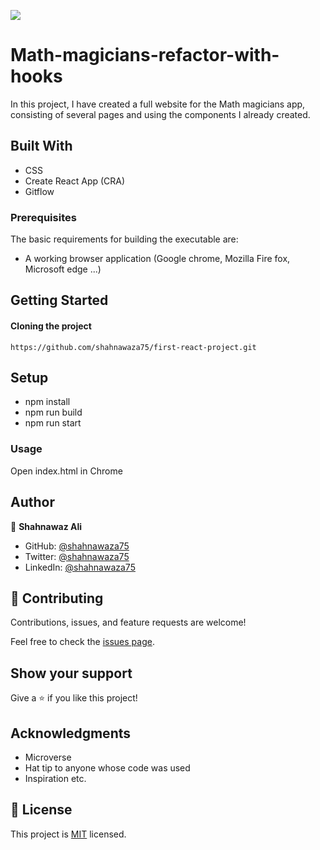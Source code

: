 ![](https://img.shields.io/badge/Microverse-blueviolet)

# Math-magicians-refactor-with-hooks

In this project, I have created a full website for the Math magicians app, consisting of several pages and using the components I already created.

## Built With

- CSS
- Create React App (CRA)
- Gitflow   


### Prerequisites

The basic requirements for building the executable are:

- A working browser application (Google chrome, Mozilla Fire fox, Microsoft edge ...)

## Getting Started

#### Cloning the project

```
https://github.com/shahnawaza75/first-react-project.git

```

## Setup

- npm install
- npm run build
- npm run start

### Usage

Open index.html in Chrome

## Author

👤 **Shahnawaz Ali**

- GitHub: [@shahnawaza75](https://github.com/shahnawaza75)
- Twitter: [@shahnawaza75](https://twitter.com/shahnawaza75)
- LinkedIn: [@shahnawaza75](https://www.linkedin.com/in/shahnawaz-ali-a24b72204)

## 🤝 Contributing

Contributions, issues, and feature requests are welcome!

Feel free to check the [issues page](../../issues/).

## Show your support

Give a ⭐️ if you like this project!

## Acknowledgments

- Microverse
- Hat tip to anyone whose code was used
- Inspiration etc.

## 📝 License

This project is [MIT](./MIT.md) licensed.